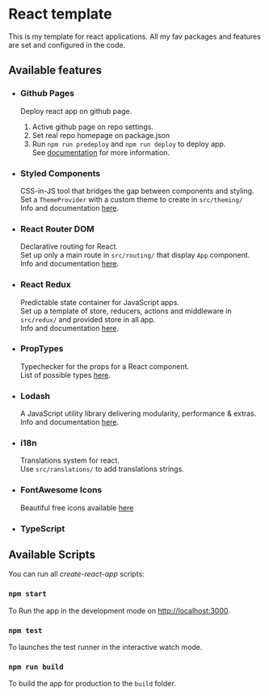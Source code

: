 # React template

This is my template for react applications.
All my fav packages and features are set and configured in the code.

## Available features
- ### Github Pages
    Deploy react app on github page.
    1. Active github page on repo settings.
    2. Set real repo homepage on package.json
    2. Run `npm run predeploy` and `npm run deploy` to deploy app. \
    See [documentation](https://lodash.com/docs/4.17.15) for more information.
    
- ### Styled Components
    CSS-in-JS tool that bridges the gap between components and styling.\
    Set a `ThemeProvider` with a custom theme to create in `src/theming/`\
    Info and documentation [here](https://styled-components.com/docs).
      
- ### React Router DOM
    Declarative routing for React.\
    Set up only a main route in `src/routing/` that display `App` component.\
    Info and documentation [here](https://reactrouter.com/web/guides/quick-start).
       
- ### React Redux
   Predictable state container for JavaScript apps.\
   Set up a template of store, reducers, actions and middleware in `src/redux/` and provided store in all app.\
   Info and documentation [here](https://redux.js.org/introduction/getting-started).
              
- ### PropTypes
    Typechecker for the props for a React component.\
    List of possible types [here](https://reactjs.org/docs/typechecking-with-proptypes.html#proptypes).
        
- ### Lodash
    A JavaScript utility library delivering modularity, performance & extras.\
    Info and documentation [here](https://lodash.com/docs/4.17.15).
  
- ### i18n
  Translations system for react. \
  Use `src/ranslations/` to add translations strings.
  
- ### FontAwesome Icons
  Beautiful free icons available [here](https://fontawesome.com/icons?d=gallery&p=1&m=free)

- ### TypeScript

## Available Scripts
You can run all *create-react-app* scripts:

### `npm start`
To Run the app in the development mode on  [http://localhost:3000](http://localhost:3000).

### `npm test`
To launches the test runner in the interactive watch mode.

### `npm run build`
To build the app for production to the `build` folder.
